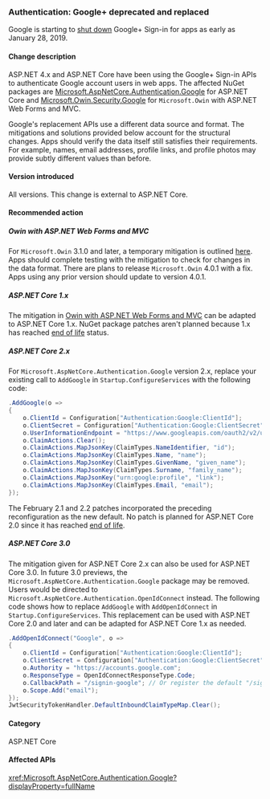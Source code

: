 ### Authentication: Google+ deprecated and replaced

Google is starting to [shut down](https://developers.google.com/+/api-shutdown) Google+ Sign-in for apps as early as January 28, 2019.

#### Change description

ASP.NET 4.x and ASP.NET Core have been using the Google+ Sign-in APIs to authenticate Google account users in web apps. The affected NuGet packages are [Microsoft.AspNetCore.Authentication.Google](https://www.nuget.org/packages/Microsoft.AspNetCore.Authentication.Google/) for ASP.NET Core and [Microsoft.Owin.Security.Google](https://www.nuget.org/packages/Microsoft.Owin.Security.Google/) for `Microsoft.Owin` with ASP.NET Web Forms and MVC.

Google's replacement APIs use a different data source and format. The mitigations and solutions provided below account for the structural changes. Apps should verify the data itself still satisfies their requirements. For example, names, email addresses, profile links, and profile photos may provide subtly different values than before.

#### Version introduced

All versions. This change is external to ASP.NET Core.

#### Recommended action

##### Owin with ASP.NET Web Forms and MVC

For `Microsoft.Owin` 3.1.0 and later, a temporary mitigation is outlined [here](https://github.com/aspnet/AspNetKatana/issues/251#issuecomment-449587635). Apps should complete testing with the mitigation to check for changes in the data format. There are plans to release `Microsoft.Owin` 4.0.1 with a fix. Apps using any prior version should update to version 4.0.1.

##### ASP.NET Core 1.x

The mitigation in [Owin with ASP.NET Web Forms and MVC](#owin-with-aspnet-web-forms-and-mvc) can be adapted to ASP.NET Core 1.x. NuGet package patches aren't planned because 1.x has reached [end of life](https://dotnet.microsoft.com/platform/support-policy) status.

##### ASP.NET Core 2.x

For `Microsoft.AspNetCore.Authentication.Google` version 2.x, replace your existing call to `AddGoogle` in `Startup.ConfigureServices` with the following code:

```csharp
.AddGoogle(o =>
{
    o.ClientId = Configuration["Authentication:Google:ClientId"];
    o.ClientSecret = Configuration["Authentication:Google:ClientSecret"];
    o.UserInformationEndpoint = "https://www.googleapis.com/oauth2/v2/userinfo";
    o.ClaimActions.Clear();
    o.ClaimActions.MapJsonKey(ClaimTypes.NameIdentifier, "id");
    o.ClaimActions.MapJsonKey(ClaimTypes.Name, "name");
    o.ClaimActions.MapJsonKey(ClaimTypes.GivenName, "given_name");
    o.ClaimActions.MapJsonKey(ClaimTypes.Surname, "family_name");
    o.ClaimActions.MapJsonKey("urn:google:profile", "link");
    o.ClaimActions.MapJsonKey(ClaimTypes.Email, "email");
});
```

The February 2.1 and 2.2 patches incorporated the preceding reconfiguration as the new default. No patch is planned for ASP.NET Core 2.0 since it has reached [end of life](https://dotnet.microsoft.com/platform/support-policy).

##### ASP.NET Core 3.0

The mitigation given for ASP.NET Core 2.x can also be used for ASP.NET Core 3.0. In future 3.0 previews, the `Microsoft.AspNetCore.Authentication.Google` package may be removed. Users would be directed to `Microsoft.AspNetCore.Authentication.OpenIdConnect` instead. The following code shows how to replace `AddGoogle` with `AddOpenIdConnect` in `Startup.ConfigureServices`. This replacement can be used with ASP.NET Core 2.0 and later and can be adapted for ASP.NET Core 1.x as needed.

```csharp
.AddOpenIdConnect("Google", o =>
{
    o.ClientId = Configuration["Authentication:Google:ClientId"];
    o.ClientSecret = Configuration["Authentication:Google:ClientSecret"];
    o.Authority = "https://accounts.google.com";
    o.ResponseType = OpenIdConnectResponseType.Code;
    o.CallbackPath = "/signin-google"; // Or register the default "/sigin-oidc"
    o.Scope.Add("email");
});
JwtSecurityTokenHandler.DefaultInboundClaimTypeMap.Clear();
```

#### Category

ASP.NET Core

#### Affected APIs

<xref:Microsoft.AspNetCore.Authentication.Google?displayProperty=fullName>

<!-- 

#### Affected APIs

`N:Microsoft.AspNetCore.Authentication.Google`

-->
